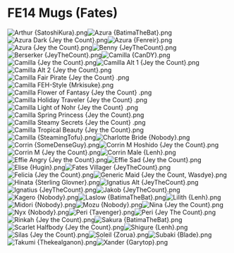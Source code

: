 # FE14 Mugs (Fates)

![Arthur {SatoshiKura}.png](https://raw.githubusercontent.com/Klokinator/FE-Repo/main/Portrait%20Repository/FE14%20Mugs%20(Fates)/Arthur%20(SatoshiKura).png "Arthur {SatoshiKura}.png")![Azura {BatimaTheBat}.png](https://raw.githubusercontent.com/Klokinator/FE-Repo/main/Portrait%20Repository/FE14%20Mugs%20(Fates)/Azura%20(BatimaTheBat).png "Azura {BatimaTheBat}.png")![Azura Dark {Jey the Count}.png](https://raw.githubusercontent.com/Klokinator/FE-Repo/main/Portrait%20Repository/FE14%20Mugs%20(Fates)/Azura%20Dark%20%7BJey%20the%20Count%7D.png "Azura Dark {Jey the Count}.png")![Azura {Fenreir}.png](https://raw.githubusercontent.com/Klokinator/FE-Repo/main/Portrait%20Repository/FE14%20Mugs%20(Fates)/Azura%20%7BFenreir%7D.png "Azura {Fenreir}.png")![Azura {Jey the Count}.png](https://raw.githubusercontent.com/Klokinator/FE-Repo/main/Portrait%20Repository/FE14%20Mugs%20(Fates)/Azura%20%7BJey%20the%20Count%7D.png "Azura {Jey the Count}.png")![Benny {JeyTheCount}.png](https://raw.githubusercontent.com/Klokinator/FE-Repo/main/Portrait%20Repository/FE14%20Mugs%20(Fates)/Benny%20%7BJeyTheCount%7D.png "Benny {JeyTheCount}.png")![Berserker {JeyTheCount}.png](https://raw.githubusercontent.com/Klokinator/FE-Repo/main/Portrait%20Repository/FE14%20Mugs%20(Fates)/Berserker%20(JeyTheCount).png "Berserker {JeyTheCount}.png")![Camilla {CanDY}.png](https://raw.githubusercontent.com/Klokinator/FE-Repo/main/Portrait%20Repository/FE14%20Mugs%20(Fates)/Camilla%20(CanDY).png "Camilla {CanDY}.png")![Camilla {Jey the Count}.png](https://raw.githubusercontent.com/Klokinator/FE-Repo/main/Portrait%20Repository/FE14%20Mugs%20(Fates)/Camilla%20(Jey%20the%20Count).png "Camilla {Jey the Count}.png")![Camilla Alt 1 {Jey the Count}.png](https://raw.githubusercontent.com/Klokinator/FE-Repo/main/Portrait%20Repository/FE14%20Mugs%20(Fates)/Camilla%20Alt%201%20(Jey%20the%20Count).png "Camilla Alt 1 {Jey the Count}.png")![Camilla Alt 2 {Jey the Count}.png](https://raw.githubusercontent.com/Klokinator/FE-Repo/main/Portrait%20Repository/FE14%20Mugs%20(Fates)/Camilla%20Alt%202%20(Jey%20the%20Count).png "Camilla Alt 2 {Jey the Count}.png")![Camilla Fair Pirate {Jey the Count} .png](https://raw.githubusercontent.com/Klokinator/FE-Repo/main/Portrait%20Repository/FE14%20Mugs%20(Fates)/Camilla%20Fair%20Pirate%20(Jey%20the%20Count)%20.png "Camilla Fair Pirate {Jey the Count} .png")![Camilla FEH-Style {Mrkisuke}.png](https://raw.githubusercontent.com/Klokinator/FE-Repo/main/Portrait%20Repository/FE14%20Mugs%20(Fates)/Camilla%20FEH-Style%20(Mrkisuke).png "Camilla FEH-Style {Mrkisuke}.png")![Camilla Flower of Fantasy {Jey the Count} .png](https://raw.githubusercontent.com/Klokinator/FE-Repo/main/Portrait%20Repository/FE14%20Mugs%20(Fates)/Camilla%20Flower%20of%20Fantasy%20(Jey%20the%20Count)%20.png "Camilla Flower of Fantasy {Jey the Count} .png")![Camilla Holiday Traveler {Jey the Count} .png](https://raw.githubusercontent.com/Klokinator/FE-Repo/main/Portrait%20Repository/FE14%20Mugs%20(Fates)/Camilla%20Holiday%20Traveler%20(Jey%20the%20Count)%20.png "Camilla Holiday Traveler {Jey the Count} .png")![Camilla Light of Nohr {Jey the Count} .png](https://raw.githubusercontent.com/Klokinator/FE-Repo/main/Portrait%20Repository/FE14%20Mugs%20(Fates)/Camilla%20Light%20of%20Nohr%20(Jey%20the%20Count)%20.png "Camilla Light of Nohr {Jey the Count} .png")![Camilla Spring Princess {Jey the Count}.png](https://raw.githubusercontent.com/Klokinator/FE-Repo/main/Portrait%20Repository/FE14%20Mugs%20(Fates)/Camilla%20Spring%20Princess%20(Jey%20the%20Count).png "Camilla Spring Princess {Jey the Count}.png")![Camilla Steamy Secrets {Jey the Count} .png](https://raw.githubusercontent.com/Klokinator/FE-Repo/main/Portrait%20Repository/FE14%20Mugs%20(Fates)/Camilla%20Steamy%20Secrets%20(Jey%20the%20Count)%20.png "Camilla Steamy Secrets {Jey the Count} .png")![Camilla Tropical Beauty {Jey the Count}.png](https://raw.githubusercontent.com/Klokinator/FE-Repo/main/Portrait%20Repository/FE14%20Mugs%20(Fates)/Camilla%20Tropical%20Beauty%20(Jey%20the%20Count).png "Camilla Tropical Beauty {Jey the Count}.png")![Camilla {SteamingTofu}.png](https://raw.githubusercontent.com/Klokinator/FE-Repo/main/Portrait%20Repository/FE14%20Mugs%20(Fates)/Camilla%20%7BSteamingTofu%7D.png "Camilla {SteamingTofu}.png")![Charlotte Bride {Nobody}.png](https://raw.githubusercontent.com/Klokinator/FE-Repo/main/Portrait%20Repository/FE14%20Mugs%20(Fates)/Charlotte%20Bride%20(Nobody).png "Charlotte Bride {Nobody}.png")![Corrin {SomeDenseGuy}.png](https://raw.githubusercontent.com/Klokinator/FE-Repo/main/Portrait%20Repository/FE14%20Mugs%20(Fates)/Corrin%20(SomeDenseGuy).png "Corrin {SomeDenseGuy}.png")![Corrin M Hoshido {Jey the Count}.png](https://raw.githubusercontent.com/Klokinator/FE-Repo/main/Portrait%20Repository/FE14%20Mugs%20(Fates)/Corrin%20M%20Hoshido%20%7BJey%20the%20Count%7D.png "Corrin M Hoshido {Jey the Count}.png")![Corrin M {Jey the Count}.png](https://raw.githubusercontent.com/Klokinator/FE-Repo/main/Portrait%20Repository/FE14%20Mugs%20(Fates)/Corrin%20M%20%7BJey%20the%20Count%7D.png "Corrin M {Jey the Count}.png")![Corrin Male {Lenh}.png](https://raw.githubusercontent.com/Klokinator/FE-Repo/main/Portrait%20Repository/FE14%20Mugs%20(Fates)/Corrin%20Male%20(Lenh).png "Corrin Male {Lenh}.png")![Effie Angry {Jey the Count}.png](https://raw.githubusercontent.com/Klokinator/FE-Repo/main/Portrait%20Repository/FE14%20Mugs%20(Fates)/Effie%20Angry%20%7BJey%20the%20Count%7D.png "Effie Angry {Jey the Count}.png")![Effie Sad {Jey the Count}.png](https://raw.githubusercontent.com/Klokinator/FE-Repo/main/Portrait%20Repository/FE14%20Mugs%20(Fates)/Effie%20Sad%20%7BJey%20the%20Count%7D.png "Effie Sad {Jey the Count}.png")![Elise {Hugin}.png](https://raw.githubusercontent.com/Klokinator/FE-Repo/main/Portrait%20Repository/FE14%20Mugs%20(Fates)/Elise%20(Hugin).png "Elise {Hugin}.png")![Fates Villager {JeyTheCount}.png](https://raw.githubusercontent.com/Klokinator/FE-Repo/main/Portrait%20Repository/FE14%20Mugs%20(Fates)/Fates%20Villager%20(JeyTheCount).png "Fates Villager {JeyTheCount}.png")![Felicia {Jey the Count}.png](https://raw.githubusercontent.com/Klokinator/FE-Repo/main/Portrait%20Repository/FE14%20Mugs%20(Fates)/Felicia%20%7BJey%20the%20Count%7D.png "Felicia {Jey the Count}.png")![Generic Maid {Jey the Count, Wasdye}.png](https://raw.githubusercontent.com/Klokinator/FE-Repo/main/Portrait%20Repository/FE14%20Mugs%20(Fates)/Generic%20Maid%20%7BJey%20the%20Count,%20Wasdye%7D.png "Generic Maid {Jey the Count, Wasdye}.png")![Hinata {Sterling Glovner}.png](https://raw.githubusercontent.com/Klokinator/FE-Repo/main/Portrait%20Repository/FE14%20Mugs%20(Fates)/Hinata%20(Sterling%20Glovner).png "Hinata {Sterling Glovner}.png")![Ignatius Alt {JeyTheCount}.png](https://raw.githubusercontent.com/Klokinator/FE-Repo/main/Portrait%20Repository/FE14%20Mugs%20(Fates)/Ignatius%20Alt%20%7BJeyTheCount%7D.png "Ignatius Alt {JeyTheCount}.png")![Ignatius {JeyTheCount}.png](https://raw.githubusercontent.com/Klokinator/FE-Repo/main/Portrait%20Repository/FE14%20Mugs%20(Fates)/Ignatius%20%7BJeyTheCount%7D.png "Ignatius {JeyTheCount}.png")![Jakob {JeyTheCount}.png](https://raw.githubusercontent.com/Klokinator/FE-Repo/main/Portrait%20Repository/FE14%20Mugs%20(Fates)/Jakob%20%7BJeyTheCount%7D.png "Jakob {JeyTheCount}.png")![Kagero {Nobody}.png](https://raw.githubusercontent.com/Klokinator/FE-Repo/main/Portrait%20Repository/FE14%20Mugs%20(Fates)/Kagero%20(Nobody).png "Kagero {Nobody}.png")![Laslow {BatimaTheBat}.png](https://raw.githubusercontent.com/Klokinator/FE-Repo/main/Portrait%20Repository/FE14%20Mugs%20(Fates)/Laslow%20(BatimaTheBat).png "Laslow {BatimaTheBat}.png")![Lilith {Lenh}.png](https://raw.githubusercontent.com/Klokinator/FE-Repo/main/Portrait%20Repository/FE14%20Mugs%20(Fates)/Lilith%20(Lenh).png "Lilith {Lenh}.png")![Midori {Nobody}.png](https://raw.githubusercontent.com/Klokinator/FE-Repo/main/Portrait%20Repository/FE14%20Mugs%20(Fates)/Midori%20(Nobody).png "Midori {Nobody}.png")![Mozu {Nobody}.png](https://raw.githubusercontent.com/Klokinator/FE-Repo/main/Portrait%20Repository/FE14%20Mugs%20(Fates)/Mozu%20(Nobody).png "Mozu {Nobody}.png")![Nina {Jey the Count}.png](https://raw.githubusercontent.com/Klokinator/FE-Repo/main/Portrait%20Repository/FE14%20Mugs%20(Fates)/Nina%20(Jey%20the%20Count).png "Nina {Jey the Count}.png")![Nyx {Nobody}.png](https://raw.githubusercontent.com/Klokinator/FE-Repo/main/Portrait%20Repository/FE14%20Mugs%20(Fates)/Nyx%20(Nobody).png "Nyx {Nobody}.png")![Peri {Tavenger}.png](https://raw.githubusercontent.com/Klokinator/FE-Repo/main/Portrait%20Repository/FE14%20Mugs%20(Fates)/Peri%20(Tavenger).png "Peri {Tavenger}.png")![Peri {Jey The Count}.png](https://raw.githubusercontent.com/Klokinator/FE-Repo/main/Portrait%20Repository/FE14%20Mugs%20(Fates)/Peri%20%7BJey%20The%20Count%7D.png "Peri {Jey The Count}.png")![Rinkah {Jey the Count}.png](https://raw.githubusercontent.com/Klokinator/FE-Repo/main/Portrait%20Repository/FE14%20Mugs%20(Fates)/Rinkah%20(Jey%20the%20Count).png "Rinkah {Jey the Count}.png")![Sakura {BatimaTheBat}.png](https://raw.githubusercontent.com/Klokinator/FE-Repo/main/Portrait%20Repository/FE14%20Mugs%20(Fates)/Sakura%20(BatimaTheBat).png "Sakura {BatimaTheBat}.png")![Scarlet Halfbody {Jey the Count}.png](https://raw.githubusercontent.com/Klokinator/FE-Repo/main/Portrait%20Repository/FE14%20Mugs%20(Fates)/Scarlet%20Halfbody%20(Jey%20the%20Count).png "Scarlet Halfbody {Jey the Count}.png")![Shigure {Lenh}.png](https://raw.githubusercontent.com/Klokinator/FE-Repo/main/Portrait%20Repository/FE14%20Mugs%20(Fates)/Shigure%20(Lenh).png "Shigure {Lenh}.png")![Silas {Jey the Count}.png](https://raw.githubusercontent.com/Klokinator/FE-Repo/main/Portrait%20Repository/FE14%20Mugs%20(Fates)/Silas%20(Jey%20the%20Count).png "Silas {Jey the Count}.png")![Soleil {Zorua}.png](https://raw.githubusercontent.com/Klokinator/FE-Repo/main/Portrait%20Repository/FE14%20Mugs%20(Fates)/Soleil%20(Zorua).png "Soleil {Zorua}.png")![Subaki {Blade}.png](https://raw.githubusercontent.com/Klokinator/FE-Repo/main/Portrait%20Repository/FE14%20Mugs%20(Fates)/Subaki%20(Blade).png "Subaki {Blade}.png")![Takumi {Thekealganon}.png](https://raw.githubusercontent.com/Klokinator/FE-Repo/main/Portrait%20Repository/FE14%20Mugs%20(Fates)/Takumi%20(Thekealganon).png "Takumi {Thekealganon}.png")![Xander {Garytop}.png](https://raw.githubusercontent.com/Klokinator/FE-Repo/main/Portrait%20Repository/FE14%20Mugs%20(Fates)/Xander%20(Garytop).png "Xander {Garytop}.png")